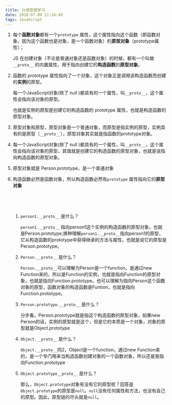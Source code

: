 ```yaml
---
title: Js原型链学习
date: 2018-07-09 11:24:49
tags: JavaScript
---
```


1. 每个**函数对象**都有一个`prototype` 属性，这个属性指向这个函数（即函数对象，因为这个函数也是对象，是一个函数对象）的**原型对象**（prototype属性）；

   JS 在创建对象（不论是普通对象还是函数对象）的时候，都有一个叫做`__proto__` 的内置属性，用于指向创建它的**构造函数**的**原型对象**。

2. 函数的 prototype 属性指向了一个对象，这个对象正是调用该构造函数而创建的**实例**的原型。

   每一个JavaScript对象(除了 null )都具有的一个属性，叫`__proto__`，这个属性会指向该对象的原型。

   也就是实例的原型是创建它的构造函数的 prototype 属性，也就是构造函数的原型对象。

3. 原型对象和原型，原型对象是一个普通对象，而原型是指实例的原型，实例具有的是原型（`__proto__`），原型对象其实就是指函数的prototype对象。

4. 每一个JavaScript对象(除了 null )都具有的一个属性，叫`__proto__`，这个属性会指向该对象的原型，其值就是创建它的构造函数的原型对象，也就是说指向构造函数的原型对象。

5. 原型对象就是 Person.prototype，是一个普通对象

6. 构造函数必然是函数对象，所以构造函数必然有`prototype` 属性指向它的**原型对象**

   ​

   ​

   1. `person1.__proto__` 是什么？

      `person1.__proto__` 指向person1这个实例的构造函数的原型对象，也就是Person.prototype;换种理解`person1.__proto__`指向person1的原型，它从构造函数的prototype中获得继承的方法与属性，也就是说它的原型是Person.prototype。

   2. `Person.__proto__` 是什么？

      `Person.__proto__`可以理解为Person是一个function，是通过new Function来的，所以是Function的实例，也就是指向Function的原型对象，也就是指向Function.prototype。也可以理解为指向Person这个函数对象的原型，函数对象的构造函数是Funtion，也就是指向Function.prototype。

   3. `Person.prototype.__proto__` 是什么？

      分步看，Person.prototype就是指这个构造函数的原型对象，如果new Person的话，实例的原型就是这个，但是它的本质是一个对象，对象的原型就是Object.prototype

   4. `Object.__proto__` 是什么？

      `Object.__proto__`同2，Object是一个function，通过new Function来的，是一个专门用来当构造函数创建对象的一个函数对象，所以还是我指向Function.prototype

   5. `Object.prototype__proto__` 是什么？

      那么，`Object.prototype`对象有没有它的原型呢？回答是`Object.prototype`的原型是`null`。`null`没有任何属性和方法，也没有自己的原型。因此，原型链的尽头就是`null`。

      ​

   ​


